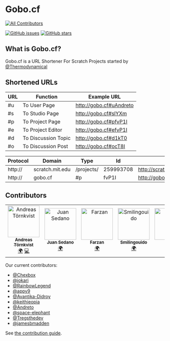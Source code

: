 # Gobo.cf

[![All Contributors](https://img.shields.io/badge/all_contributors-1-orange.svg?style=flat-square)](#contributors)

[![GitHub issues](https://img.shields.io/github/issues/ScratchUtilities/gobo.cf.svg)](https://github.com/ScratchUtilities/gobo.cf/issues)
[![GitHub stars](https://img.shields.io/github/stars/ScratchUtilities/gobo.cf.svg)](https://github.com/ScratchUtilities/gobo.cf/stargazers)

## What is Gobo.cf?

Gobo.cf is a URL Shortener For Scratch Projects started by [@Thermodynamical](https://scratch.mit.edu/users/Thermodynamical)

## Shortened URLs

| URL | Function            | Example URL             |
| --- | ------------------- | ----------------------- |
| #u  | To User Page        | http://gobo.cf#uAndreto |
| #s  | To Studio Page      | http://gobo.cf#slYXm    |
| #p  | To Project Page     | http://gobo.cf#pfvP1I   |
| #e  | To Project Editor   | http://gobo.cf#efvP1I   |
| #d  | To Discussion Topic | http://gobo.cf#d1kT0    |
| #o  | To Discussion Post  | http://gobo.cf#ocT8I    |

| Protocol | Domain          | Type       | Id        | Full Path                                 |
| -------- | --------------- | ---------- | --------- | ----------------------------------------- |
| http://  | scratch.mit.edu | /projects/ | 259993708 | http://scratch.mit.edu/projects/259993708 |
| http://  | gobo.cf         | #p         | fvP1I     | http://gobo.cf#pfvP1I                     |

## Contributors

<!-- ALL-CONTRIBUTORS-LIST:START - Do not remove or modify this section -->
<!-- prettier-ignore -->
<table>
  <tr>
    <td align="center"><a href="https://andreto.tk"><img src="https://avatars0.githubusercontent.com/u/28541538?v=4" width="100px;" alt="Andreas Törnkvist"/><br /><sub><b>Andreas Törnkvist</b></sub></a><br /><a href="#translation-Andreto" title="Translation">🌍</a> <a href="https://github.com/ScratchUtilities/gobo.cf/commits?author=Andreto" title="Code">💻</a></td>
    <td align="center"><a href="http://twitter.com/weirderror"><img src="https://avatars0.githubusercontent.com/u/4958726?v=4" width="100px;" alt="Juan Sedano"/><br /><sub><b>Juan Sedano</b></sub></a><br /><a href="#translation-jsedano" title="Translation">🌍</a></td>
    <td align="center"><a href="https://github.com/FarzanHosseini"><img src="https://avatars2.githubusercontent.com/u/20372041?v=4" width="100px;" alt="Farzan"/><br /><sub><b>Farzan</b></sub></a><br /><a href="#translation-FarzanHosseini" title="Translation">🌍</a></td>
    <td align="center"><a href="https://www.scratch.mit.edu/users/Smilingouido"><img src="https://avatars1.githubusercontent.com/u/43038996?v=4" width="100px;" alt="Smilingouido"/><br /><sub><b>Smilingouido</b></sub></a><br /><a href="#translation-Smilingouido" title="Translation">🌍</a></td>
    <td align="center"><a href="http://M-S-72.github.io"><img src="https://avatars3.githubusercontent.com/u/46165762?v=4" width="100px;" alt="M. S. "/><br /><sub><b>M. S. </b></sub></a><br /><a href="#translation-M-S-72" title="Translation">🌍</a></td>
    <td align="center"><a href="http://locness3.github.io"><img src="https://avatars1.githubusercontent.com/u/37651007?v=4" width="100px;" alt="Locness"/><br /><sub><b>Locness</b></sub></a><br /><a href="#translation-locness3" title="Translation">🌍</a></td>
  </tr>
</table>

<!-- ALL-CONTRIBUTORS-LIST:END -->

Our current contributors:

- [@Chexbox](https://github.com/Chexbox)
- [@jokari](https://github.com/jokari)
- [@RainbowLegend](https://github.com/RainbowLegend)
- [@appy9](https://github.com/appy9)
- [@Avantika-Didroy](Avantika-Didroy)
- [@keithieopia](keithieopia)
- [@Andreto](https://andreto.tk)
- [@space-elephant](https://github.com/space-elephant)
- [@Tregsthedev](https://github.com/Iamtregsthedev)
- [@jamesbmadden](https://github.com/jamesbmadden)

See [the contribution guide](https://github.com/ScratchUtilities/gobo.cf/blob/master/PULL_REQUEST_TEMPLATE.md).
